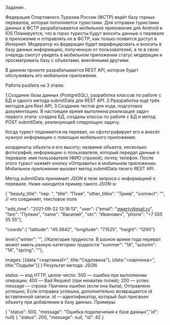 Задание .

Федерация Спортивного Туризма России (ФСТР) ведёт базу горных перевалов, которая пополняется туристами. Для отправки туристами данных в ФСТР разрабатывается мобильное приложение для Android и IOS Планируется, что в горах туристы будут вносить данные о перевале в приложение и отправлять их в ФСТР, как только появится доступ в Интернет. Модератор из федерации будет верифицировать и вносить в базу данных информацию, полученную от пользователей, а те в свою очередь смогут увидеть в мобильном приложении статус модерации и просматривать базу с объектами, внесёнными другими.

В данном проекте разрабатывается REST API, которое будет обслуживать это мобильное приложение.

Работа разбита на 3 этапа:

1.Создание базы данных (PostgreSQL), разработка классов по работе с БД и одного метода submitData для REST API.
2.Рразработка ещё трёх методов для Rest API;
3.Создание тестов для кода, подготовка документацию.
В настоящее время выполнена реализация задач первого этапа: создана БД, созданы классы по работе с БД и метод POST submitData, реализующий следующую задачу.

Когда турист поднимется на перевал, он сфотографирует его и внесёт нужную информацию с помощью мобильного приложения:

координаты объекта и его высоту; название объекта; несколько фотографий; информацию о пользователе, который передал данные о перевале: имя пользователя (ФИО строкой); почта; телефон. После этого турист нажмёт кнопку «Отправить» в мобильном приложении. Мобильное приложение вызовет метод submitData твоего REST API.

Метод submitData принимает JSON в теле запроса с информацией о перевале. Ниже находится пример такого JSON-а:

{ "beauty_title": "пер. ", "title": "Пхия", "other_titles": "Триев", "connect": "", // что соединяет, текстовое поле

"add_time": "2021-09-22 13:18:13", "user": {"email": "qwerty@mail.ru", "fam": "Пупкин", "name": "Василий", "otc": "Иванович", "phone": "+7 555 55 55"},

"coords":{ "latitude": "45.3842", "longitude": "7.1525", "height": "1200"}

level:{"winter": "", //Категория трудности. В разное время года перевал может иметь разную категорию трудности "summer": "1А", "autumn": "1А", "spring": ""},

images: [{data:"<картинка1>", title:"Седловина"}, {data:"<картинка>", title:"Подъём"}] } Результат метода: JSON

status — код HTTP, целое число: 500 — ошибка при выполнении операции; 400 — Bad Request (при нехватке полей); 200 — успех. message — строка: Причина ошибки (если она была); Отправлено успешно; Если отправка успешна, дополнительно возвращается id вставленной записи. id — идентификатор, который был присвоен объекту при добавлении в базу данных. Примеры:

{ "status": 500, "message": "Ошибка подключения к базе данных","id": null} { "status": 200, "message": null, "id": 42 }